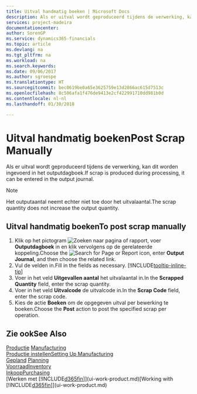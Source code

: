 ```yaml
---
title: Uitval handmatig boeken | Microsoft Docs
description: Als er uitval wordt geproduceerd tijdens de verwerking, kan dit worden ingevoerd in het outputdagboek. Het outputaantal neemt echter niet toe door het uitvalaantal.
services: project-madeira
documentationcenter: 
author: SorenGP
ms.service: dynamics365-financials
ms.topic: article
ms.devlang: na
ms.tgt_pltfrm: na
ms.workload: na
ms.search.keywords: 
ms.date: 09/06/2017
ms.author: sgroespe
ms.translationtype: HT
ms.sourcegitcommit: bec0619be0a65e3625759e13d2866ac615d7513c
ms.openlocfilehash: 8c506afa1f476de9413e2cf422991710dd981b0d
ms.contentlocale: nl-nl
ms.lasthandoff: 01/30/2018

---
```

# <a name="post-scrap-manually"></a><span data-ttu-id="5539f-104">Uitval handmatig boeken</span><span class="sxs-lookup"><span data-stu-id="5539f-104">Post Scrap Manually</span></span>
<span data-ttu-id="5539f-105">Als er uitval wordt geproduceerd tijdens de verwerking, kan dit worden ingevoerd in het outputdagboek.</span><span class="sxs-lookup"><span data-stu-id="5539f-105">If scrap is produced during processing, it can be entered in the output journal.</span></span> 

> [!NOTE]
> <span data-ttu-id="5539f-106">Het outputaantal neemt echter niet toe door het uitvalaantal.</span><span class="sxs-lookup"><span data-stu-id="5539f-106">The scrap quantity does not increase the output quantity.</span></span>  

## <a name="to-post-scrap-manually"></a><span data-ttu-id="5539f-107">Uitval handmatig boeken</span><span class="sxs-lookup"><span data-stu-id="5539f-107">To post scrap manually</span></span>  
1. <span data-ttu-id="5539f-108">Klik op het pictogram ![Zoeken naar pagina of rapport](media/ui-search/search_small.png "pictogram Zoeken naar pagina of rapport"), voer **Outputdagboek** in en klik vervolgens op de gerelateerde koppeling.</span><span class="sxs-lookup"><span data-stu-id="5539f-108">Choose the ![Search for Page or Report](media/ui-search/search_small.png "Search for Page or Report icon") icon, enter **Output Journal**, and then choose the related link.</span></span>  
2. <span data-ttu-id="5539f-109">Vul de velden in.</span><span class="sxs-lookup"><span data-stu-id="5539f-109">Fill in the fields as necessary.</span></span> [!INCLUDE[tooltip-inline-tip](includes/tooltip-inline-tip_md.md)]  
3. <span data-ttu-id="5539f-110">Voer in het veld **Uitgevallen aantal** het uitvalaantal in.</span><span class="sxs-lookup"><span data-stu-id="5539f-110">In the **Scrapped Quantity** field, enter the scrap quantity.</span></span>  
4. <span data-ttu-id="5539f-111">Voer in het veld **Uitvalcode** de uitvalcode in.</span><span class="sxs-lookup"><span data-stu-id="5539f-111">In the **Scrap Code** field, enter the scrap code.</span></span>  
5. <span data-ttu-id="5539f-112">Kies de actie **Boeken** om de opgegeven uitval per bewerking te boeken.</span><span class="sxs-lookup"><span data-stu-id="5539f-112">Choose the **Post** action to post the specified scrap per operation.</span></span>  

## <a name="see-also"></a><span data-ttu-id="5539f-113">Zie ook</span><span class="sxs-lookup"><span data-stu-id="5539f-113">See Also</span></span>  
<span data-ttu-id="5539f-114">[Productie](production-manage-manufacturing.md)  </span><span class="sxs-lookup"><span data-stu-id="5539f-114">[Manufacturing](production-manage-manufacturing.md)  </span></span>  
[<span data-ttu-id="5539f-115">Productie instellen</span><span class="sxs-lookup"><span data-stu-id="5539f-115">Setting Up Manufacturing</span></span>](production-configure-production-processes.md)  
<span data-ttu-id="5539f-116">[Gepland](production-planning.md)    </span><span class="sxs-lookup"><span data-stu-id="5539f-116">[Planning](production-planning.md)    </span></span>  
[<span data-ttu-id="5539f-117">Voorraad</span><span class="sxs-lookup"><span data-stu-id="5539f-117">Inventory</span></span>](inventory-manage-inventory.md)  
[<span data-ttu-id="5539f-118">Inkoop</span><span class="sxs-lookup"><span data-stu-id="5539f-118">Purchasing</span></span>](purchasing-manage-purchasing.md)  
<span data-ttu-id="5539f-119">[Werken met [!INCLUDE[d365fin](includes/d365fin_md.md)]](ui-work-product.md)</span><span class="sxs-lookup"><span data-stu-id="5539f-119">[Working with [!INCLUDE[d365fin](includes/d365fin_md.md)]](ui-work-product.md)</span></span>

